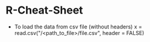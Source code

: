 # R-Cheat-Sheet
- To load the data from csv file (without headers)
 x = read.csv("/<path_to_file>/file.csv", header = FALSE)
